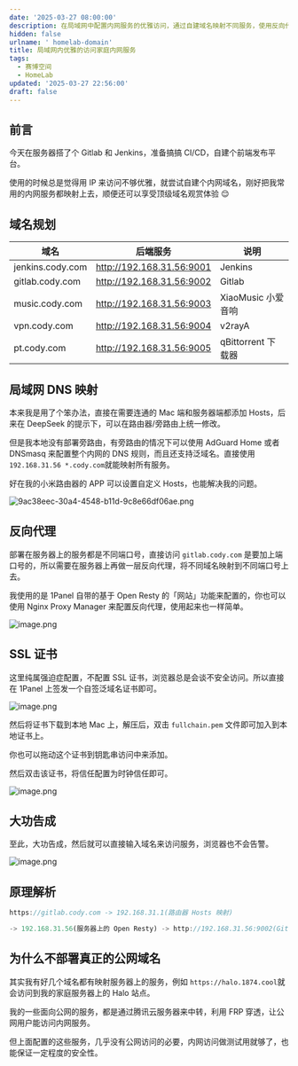 ```yaml
---
date: '2025-03-27 08:00:00'
description: 在局域网中配置内网服务的优雅访问，通过自建域名映射不同服务，使用反向代理和SSL证书确保安全访问，最终实现无需端口号直接访问服务的目标。
hidden: false
urlname: ' homelab-domain'
title: 局域网内优雅的访问家庭内网服务
tags:
  - 赛博空间
  - HomeLab
updated: '2025-03-27 22:56:00'
draft: false
---
```


## 前言


今天在服务器搭了个 Gitlab 和 Jenkins，准备搞搞 CI/CD，自建个前端发布平台。


使用的时候总是觉得用 IP 来访问不够优雅，就尝试自建个内网域名，刚好把我常用的内网服务都映射上去，顺便还可以享受顶级域名观赏体验 😌


## 域名规划


| 域名               | 后端服务                      | 说明              |
| ---------------- | ------------------------- | --------------- |
| jenkins.cody.com | http://192.168.31.56:9001 | Jenkins         |
| gitlab.cody.com  | http://192.168.31.56:9002 | Gitlab          |
| music.cody.com   | http://192.168.31.56:9003 | XiaoMusic 小爱音响  |
| vpn.cody.com     | http://192.168.31.56:9004 | v2rayA          |
| pt.cody.com      | http://192.168.31.56:9005 | qBittorrent 下载器 |


## 局域网 DNS 映射


本来我是用了个笨办法，直接在需要连通的 Mac 端和服务器端都添加 Hosts，后来在 DeepSeek 的提示下，可以在路由器/旁路由上统一修改。


但是我本地没有部署旁路由，有旁路由的情况下可以使用 AdGuard Home 或者 DNSmasq 来配置整个内网的 DNS 规则，而且还支持泛域名。直接使用 `192.168.31.56 *.cody.com`就能映射所有服务。


好在我的小米路由器的 APP 可以设置自定义 Hosts，也能解决我的问题。


![9ac38eec-30a4-4548-b11d-9c8e66df06ae.png](https://image.cody.fan/blog/0ed0e5060e3739f3d6a8142c8d823774.png)


## 反向代理


部署在服务器上的服务都是不同端口号，直接访问 `gitlab.cody.com` 是要加上端口号的，所以需要在服务器上再做一层反向代理，将不同域名映射到不同端口号上去。


我使用的是 1Panel 自带的基于 Open Resty 的「网站」功能来配置的，你也可以使用 Nginx Proxy Manager 来配置反向代理，使用起来也一样简单。


![image.png](https://image.cody.fan/blog/481d9caac42101b664c9cd78fa99a64b.png)


## SSL 证书


这里纯属强迫症配置，不配置 SSL 证书，浏览器总是会谈不安全访问。所以直接在 1Panel 上签发一个自签泛域名证书即可。


![image.png](https://image.cody.fan/blog/3507c1b441538e25c68149c219f36af4.png)


然后将证书下载到本地 Mac 上，解压后，双击 `fullchain.pem` 文件即可加入到本地证书上。


你也可以拖动这个证书到钥匙串访问中来添加。


然后双击该证书，将信任配置为时钟信任即可。


![image.png](https://image.cody.fan/blog/90fd6270861550647de18da4be4c04e5.png)


## 大功告成


至此，大功告成，然后就可以直接输入域名来访问服务，浏览器也不会告警。


![image.png](https://image.cody.fan/blog/edba58b120c4e6ebb27ac4bca442c3cf.png)


## 原理解析


```javascript
https://gitlab.cody.com -> 192.168.31.1(路由器 Hosts 映射)

-> 192.168.31.56(服务器上的 Open Resty) -> http://192.168.31.56:9002(Gitlab服务)
```


## 为什么不部署真正的公网域名


其实我有好几个域名都有映射服务器上的服务，例如 `https://halo.1874.cool`就会访问到我的家庭服务器上的 Halo 站点。


我的一些面向公网的服务，都是通过腾讯云服务器来中转，利用 FRP 穿透，让公网用户能访问内网服务。


但上面配置的这些服务，几乎没有公网访问的必要，内网访问做测试用就够了，也能保证一定程度的安全性。

